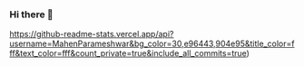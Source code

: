 ### Hi there 👋

<!--
**MahenParameshwar/MahenParameshwar** is a ✨ _special_ ✨ repository because its `README.md` (this file) appears on your GitHub profile.

Here are some ideas to get you started:

- 🔭 I’m currently working on ...
- 🌱 I’m currently learning ...
- 👯 I’m looking to collaborate on ...
- 🤔 I’m looking for help with ...
- 💬 Ask me about ...
- 📫 How to reach me: ...
- 😄 Pronouns: ...
- ⚡ Fun fact: ...
-->

https://github-readme-stats.vercel.app/api?username=MahenParameshwar&bg_color=30,e96443,904e95&title_color=fff&text_color=fff&count_private=true&include_all_commits=true)
